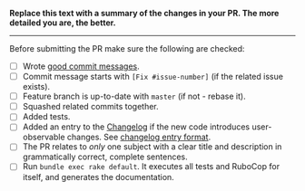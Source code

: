 **Replace this text with a summary of the changes in your PR.
The more detailed you are, the better.**

-----------------

Before submitting the PR make sure the following are checked:

* [ ] Wrote [good commit messages][1].
* [ ] Commit message starts with `[Fix #issue-number]` (if the related issue exists).
* [ ] Feature branch is up-to-date with `master` (if not - rebase it).
* [ ] Squashed related commits together.
* [ ] Added tests.
* [ ] Added an entry to the [Changelog](../blob/master/CHANGELOG.md) if the new code introduces user-observable changes. See [changelog entry format](../blob/master/CONTRIBUTING.md#changelog-entry-format).
* [ ] The PR relates to *only* one subject with a clear title
  and description in grammatically correct, complete sentences.
* [ ] Run `bundle exec rake default`. It executes all tests and RuboCop for itself, and generates the documentation.

[1]: http://chris.beams.io/posts/git-commit/
